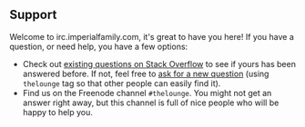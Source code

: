 ## Support

Welcome to irc.imperialfamily.com, it's great to have you here! If you have a question, or
need help, you have a few options:

- Check out [existing questions on Stack Overflow](https://stackoverflow.com/questions/tagged/thelounge)
  to see if yours has been answered before. If not, feel free to [ask for a new question](https://stackoverflow.com/questions/ask?tags=thelounge)
  (using `thelounge` tag so that other people can easily find it).
- Find us on the Freenode channel `#thelounge`. You might not get an answer
  right away, but this channel is full of nice people who will be happy to
  help you.

